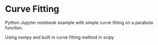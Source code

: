 # Curve Fitting

Python Jupyter notebook example with simple curve fitting on a parabola function.

Using numpy and built in curve fitting method in scipy
